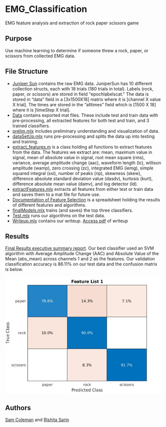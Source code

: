 # EMG_Classification
EMG feature analysis and extraction of rock paper scissors game

## Purpose
Use machine learning to determine if someone threw a rock, paper, or scissors from collected EMG data.

## File Structure
- [Juniper Sun](https://github.com/sam-coleman/EMG_Classification/tree/main/JuniperSun) contains the raw EMG data. JuniperSun has 10 different collection structs, each with 18 trials (180 trials in total). Labels (rock, paper, or scissors) are stored in field "epochlabelscat."  The data is stored in “data” field in a [3x1500X18] matrix where it is [channel X value X trial]. The times are stored in the “alltimes” field which is [1500 X 18] where it is [timeStep X trial].
- [Data](https://github.com/sam-coleman/EMG_Classification/tree/main/data) contains exported mat files. These include test and train data with pre-processing, all extracted features for both test and train, and 3 trained classifiers. 
- [prelim.mlx](https://github.com/sam-coleman/EMG_Classification/blob/main/prelim.mlx) includes preliminary understanding and visualization of data.
- [dataSetUp.mlx](https://github.com/sam-coleman/EMG_Classification/blob/main/dataSetUp.mlx) runs pre-processing and splits the data up into testing and training.
- [extract_features.m](https://github.com/sam-coleman/EMG_Classification/blob/main/extract_features.m) is a class holding all functions to extract features from the data. The features we extract are: mean, maximum value in signal, mean of absolute value in signal, root mean square (rms), variance, average amplitude change (aac), waveform length (lc), willison amplitude (wamp), zero crossing (zc), integrated EMG (iemg), simple squared integral (ssi), number of peaks (np), skewness (skew), difference absolute standard deviation value (dasdv), kurtosis (kurt), difference absolute mean value (damv), and log detector (ld).
- [extractFeatures.mlx](https://github.com/sam-coleman/EMG_Classification/blob/main/extractFeatures.mlx) extracts all features from either test or train data and saves them to a mat file for future use.
- [Documentation of Feature Selection](https://docs.google.com/spreadsheets/d/19WO7bkwY86gnjzJEToPZt_6A1pq4m1qWPwOc_FzCt88/edit?usp=sharing) is a spreadsheet holding the results of different features and algorithms.
- [finalModels.mlx](https://github.com/sam-coleman/EMG_Classification/blob/main/finalModels.mlx) trains (and saves) the top three classifiers.
- [Test.mlx](https://github.com/sam-coleman/EMG_Classification/blob/main/test.mlx) runs our algorithms on the test data.
- [Writeup.mlx](https://github.com/sam-coleman/EMG_Classification/blob/main/Writeup.mlx) contains our writeup. [Access pdf](https://github.com/sam-coleman/EMG_Classification/blob/main/Writeup.pdf) of writeup

## Results
[Final Results executive summary report](https://github.com/sam-coleman/EMG_Classification/blob/main/Writeup.pdf).
Our best classifier used an SVM algorithm with Average Amplitude Change (AAC) and Absolute Value of the Mean (abs_mean) across channels 1 and 2 as the features. Our validation classification accuracy is 86.11% on our test data and the confusion matrix is below.

![Confusion Matrix](/figures/list1ConfusionPerc.jpg)

## Authors
[Sam Coleman](https://github.com/sam-coleman) and [Rishita Sarin](https://github.com/rishitasarin)
